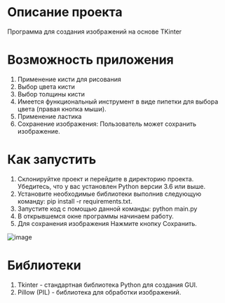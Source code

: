 # Описание проекта
  Программа для создания изображений на основе TKinter 

# Возможность приложения

 1. Применение кисти для рисования
 2. Выбор цвета кисти
 3. Выбор толщины кисти
 4. Имеется функциональный инструмент в виде пипетки для выбора цвета (правая кнопка мыши).
 5. Применение ластика
 6. Сохранение изображения: Пользователь может сохранить изображение.


# Как запустить
  
  1. Склонируйтке проект и перейдите в директорию проекта. Убедитесь, что у вас установлен Python версии 3.6 или выше.
  2. Установите необходимые библиотеки выполнив следующую команду: pip install -r requirements.txt.
  3. Запустите код с помощью данной команды: python main.py
  4. В открывшемся окне программы начинаем работу.
  5. Для сохранения изображения Нажмите кнопку Сохранить.
  
  ![image](https://github.com/user-attachments/assets/bbbbaf86-41ec-4d69-aa9b-3fa29d40e216)


# Библиотеки

1. Tkinter - стандартная библиотека Python для создания GUI.
2. Pillow (PIL) - библиотека для обработки изображений.
